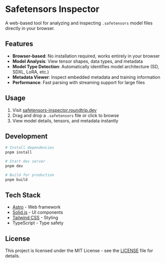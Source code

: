 # Safetensors Inspector

A web-based tool for analyzing and inspecting `.safetensors` model files directly in your browser.

## Features

- **Browser-based**: No installation required, works entirely in your browser
- **Model Analysis**: View tensor shapes, data types, and metadata
- **Model Type Detection**: Automatically identifies model architecture (SD, SDXL, LoRA, etc.)
- **Metadata Viewer**: Inspect embedded metadata and training information
- **Performance**: Fast parsing with streaming support for large files

## Usage

1. Visit [safetensors-inspector.roundtrip.dev](https://safetensors-inspector.roundtrip.dev)
2. Drag and drop a `.safetensors` file or click to browse
3. View model details, tensors, and metadata instantly

## Development

```bash
# Install dependencies
pnpm install

# Start dev server
pnpm dev

# Build for production
pnpm build
```

## Tech Stack

- [Astro](https://astro.build/) - Web framework
- [Solid.js](https://www.solidjs.com/) - UI components
- [Tailwind CSS](https://tailwindcss.com/) - Styling
- TypeScript - Type safety

## License

This project is licensed under the MIT License - see the [LICENSE](LICENSE) file for details.
